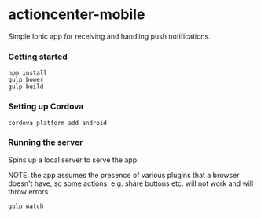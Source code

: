 actioncenter-mobile
============

Simple Ionic app for receiving and handling push notifications.

### Getting started

```
npm install
gulp bower
gulp build
```

### Setting up Cordova

```
cordova platform add android
```

### Running the server

Spins up a local server to serve the app.

NOTE: the app assumes the presence of various plugins that a browser doesn't have, so some actions, e.g. share buttons etc. will not work and will throw errors

```
gulp watch
```
